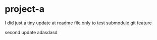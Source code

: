 # project-a
I did just a tiny update at readme file only to test submodule git feature

second update
adasdasd
